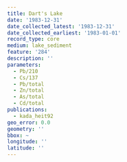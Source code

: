 ```yaml
---
title: Dart's Lake
date: '1983-12-31'
date_collected_latest: '1983-12-31'
date_collected_earliest: '1983-01-01'
record_type: core
medium: lake_sediment
feature: '284'
description: ''
parameters:
  - Pb/210
  - Cs/137
  - Pb/total
  - Zn/total
  - As/total
  - Cd/total
publications:
  - kada_heit92
geo_error: 0.0
geometry: ''
bbox: ~
longitude: ''
latitude: ''
---
```


